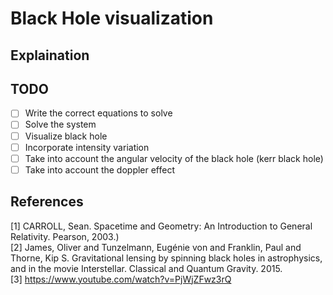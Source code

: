 # Black Hole visualization

## Explaination

## TODO

- [ ] Write the correct equations to solve 
- [ ] Solve the system 
- [ ] Visualize black hole
- [ ] Incorporate intensity variation
- [ ] Take into account the angular velocity of the black hole (kerr black hole)
- [ ] Take into account the doppler effect

## References

[1] CARROLL, Sean. Spacetime and Geometry: An Introduction to General Relativity. Pearson, 2003.)    
[2] James, Oliver and Tunzelmann, Eugénie von and Franklin, Paul and Thorne, Kip S. Gravitational lensing by spinning black holes in astrophysics, and in the movie Interstellar. Classical and Quantum Gravity. 2015.    
[3] <https://www.youtube.com/watch?v=PjWjZFwz3rQ>